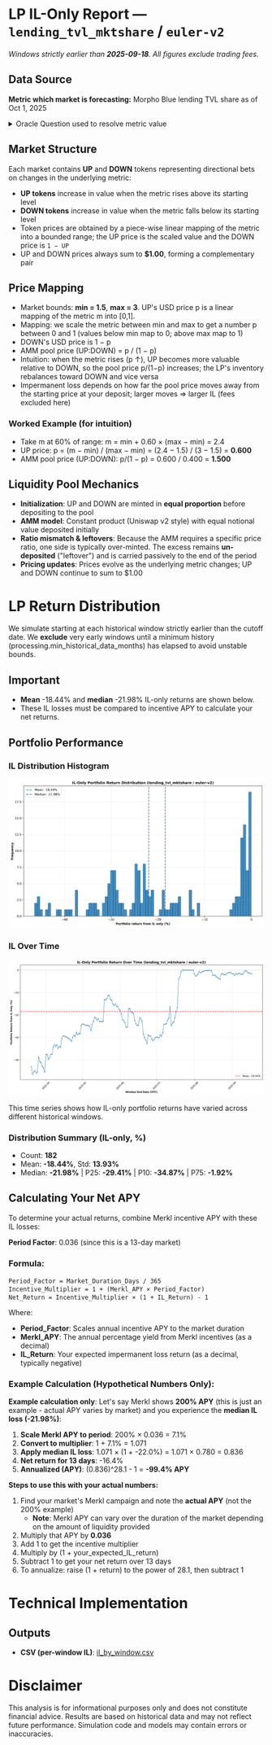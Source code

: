 # LP IL-Only Report — `lending_tvl_mktshare` / `euler-v2`

_Windows strictly earlier than **2025-09-18**. All figures exclude trading fees._

## Data Source
**Metric which market is forecasting:** Morpho Blue lending TVL share as of Oct 1, 2025

<details><summary>Oracle Question used to resolve metric value</summary>

Use the DefiLlama lending protocol endpoint at https://api.llama.fi/protocol/euler-v2. Extract the TVL (totalLiquidityUSD) series and return the value with the greatest timestamp at or before 2025-10-01 00:00:00 UTC (UTC). For the denominator, query https://api.llama.fi/protocol/<slug> for each of the following lending protocols slugs and sum their TVL values at that same timestamp: aave-v3; morpho-blue; sparklend; justlend; kamino-lend; maple; compound-v3; venus-core-pool; euler-v2; fluid-lending; lista-lending; jupiter-lend; suilend. Compute the euler-v2 lending TVL share as (protocol TVL / aggregate lending TVL) * 100 and report that percentage * 100, rounded up to the nearest integer. 

</details>

## Market Structure
Each market contains **UP** and **DOWN** tokens representing directional bets on changes in the underlying metric:
- **UP tokens** increase in value when the metric rises above its starting level
- **DOWN tokens** increase in value when the metric falls below its starting level
- Token prices are obtained by a piece-wise linear mapping of the metric into a bounded range; the UP price is the scaled value and the DOWN price is `1 − UP`
- UP and DOWN prices always sum to **$1.00**, forming a complementary pair

## Price Mapping
- Market bounds: **min = 1.5**, **max = 3**. UP's USD price p is a linear mapping of the metric m into [0,1].
- Mapping: we scale the metric between min and max to get a number p between 0 and 1 (values below min map to 0; above max map to 1)
- DOWN's USD price is 1 − p
- AMM pool price (UP:DOWN) = p / (1 − p)
- Intuition: when the metric rises (p ↑), UP becomes more valuable relative to DOWN, so the pool price p/(1−p) increases; the LP's inventory rebalances toward DOWN and vice versa
- Impermanent loss depends on how far the pool price moves away from the starting price at your deposit; larger moves ⇒ larger IL (fees excluded here)

### Worked Example (for intuition)
- Take m at 60% of range: m = min + 0.60 × (max − min) = 2.4
- UP price: p = (m − min) / (max − min) = (2.4 − 1.5) / (3 − 1.5) = **0.600**
- AMM pool price (UP:DOWN): p/(1 − p) = 0.600 / 0.400 = **1.500**


## Liquidity Pool Mechanics
- **Initialization**: UP and DOWN are minted in **equal proportion** before depositing to the pool
- **AMM model**: Constant product (Uniswap v2 style) with equal notional value deposited initially
- **Ratio mismatch & leftovers**: Because the AMM requires a specific price ratio, one side is typically over-minted. The excess remains **un-deposited** ("leftover") and is carried passively to the end of the period
- **Pricing updates**: Prices evolve as the underlying metric changes; UP and DOWN continue to sum to $1.00

# LP Return Distribution
We simulate starting at each historical window strictly earlier than the cutoff date. 
We **exclude** very early windows until a minimum history (processing.min_historical_data_months) has elapsed to avoid unstable bounds.

## Important
- **Mean** -18.44% and **median** -21.98% IL-only returns are shown below.
- These IL losses must be compared to incentive APY to calculate your net returns.

## Portfolio Performance
### IL Distribution Histogram
![Portfolio Return Distributions](il_hist.png)

### IL Over Time
![IL Returns Over Time](il_timeseries.png)

This time series shows how IL-only portfolio returns have varied across different historical windows.

### Distribution Summary (IL-only, %)

- Count: **182**
- Mean: **-18.44%**, Std: **13.93%**
- Median: **-21.98%**  |  P25: **-29.41%**  |  P10: **-34.87%**  |  P75: **-1.92%**

## Calculating Your Net APY

To determine your actual returns, combine Merkl incentive APY with these IL losses:

**Period Factor**: 0.036 (since this is a 13-day market)

### Formula:
```
Period_Factor = Market_Duration_Days / 365
Incentive_Multiplier = 1 + (Merkl_APY × Period_Factor)
Net_Return = Incentive_Multiplier × (1 + IL_Return) - 1
```

Where:
- **Period_Factor**: Scales annual incentive APY to the market duration
- **Merkl_APY**: The annual percentage yield from Merkl incentives (as a decimal)
- **IL_Return**: Your expected impermanent loss return (as a decimal, typically negative)

### Example Calculation (Hypothetical Numbers Only):
**Example calculation only**: Let's say Merkl shows **200% APY** (this is just an example - actual APY varies by market) and you experience the **median IL loss (-21.98%)**:

1. **Scale Merkl APY to period**: 200% × 0.036 = 7.1%
2. **Convert to multiplier**: 1 + 7.1% = 1.071
3. **Apply median IL loss**: 1.071 × (1 + -22.0%) = 1.071 × 0.780 = 0.836
4. **Net return for 13 days**: -16.4%
5. **Annualized (APY)**: (0.836)^28.1 - 1 = **-99.4% APY**

**Steps to use this with your actual numbers:**
1. Find your market's Merkl campaign and note the **actual APY** (not the 200% example)
   - **Note**: Merkl APY can vary over the duration of the market depending on the amount of liquidity provided
2. Multiply that APY by **0.036**
3. Add 1 to get the incentive multiplier
4. Multiply by (1 + your_expected_IL_return)
5. Subtract 1 to get your net return over 13 days
6. To annualize: raise (1 + return) to the power of 28.1, then subtract 1

# Technical Implementation

## Outputs
- **CSV (per-window IL)**: [il_by_window.csv](il_by_window.csv)

# Disclaimer
This analysis is for informational purposes only and does not constitute financial advice. Results are based on historical data and may not reflect future performance. Simulation code and models may contain errors or inaccuracies.